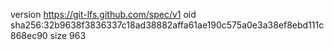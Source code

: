 version https://git-lfs.github.com/spec/v1
oid sha256:32b9638f3836337c18ad38882affa61ae190c575a0e3a38ef8ebd111c868ec90
size 963
